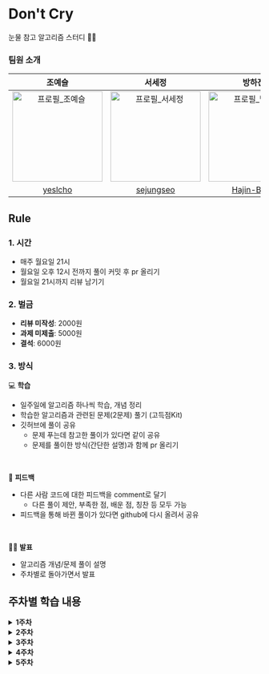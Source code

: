 # Don't Cry

눈물 참고 알고리즘 스터디 👯‍♀️

### **팀원 소개**

|                                              조예슬                                               |                                              서세정                                               |                                                                       방하진                                                                       |
| :-----------------------------------------------------------------------------------------------: | :-----------------------------------------------------------------------------------------------: | :------------------------------------------------------------------------------------------------------------------------------------------------: |
| <img width="180" alt="프로필_조예슬" src="https://avatars.githubusercontent.com/u/138556042?v=4"> | <img width="180" alt="프로필_서세정" src="https://avatars.githubusercontent.com/u/125885922?v=4"> | <img width="180" alt="프로필_방하진" src="https://avatars.githubusercontent.com/u/138538168?s=400&u=2b0ee161014254ecb2b979c03edc226b3783293e&v=4"> |
|                               [yeslcho](https://github.com/yeslcho)                               |                             [sejungseo](https://github.com/sejungseo)                             |                                                    [Hajin-Bang](https://github.com/Hajin-Bang)                                                     |

## Rule

### **1. 시간**

- 매주 월요일 21시
- 월요일 오후 12시 전까지 풀이 커밋 후 pr 올리기
- 월요일 21시까지 리뷰 남기기

### **2. 벌금**

- **리뷰 미작성**: 2000원
- **과제 미제출**: 5000원
- **결석**: 6000원

### **3. 방식**

💻 **학습**

- 일주일에 알고리즘 하나씩 학습, 개념 정리
- 학습한 알고리즘과 관련된 문제(2문제) 풀기 (고득점Kit)
- 깃허브에 풀이 공유
  - 문제 푸는데 참고한 풀이가 있다면 같이 공유
  - 문제를 풀이한 방식(간단한 설명)과 함께 pr 올리기

<br/>

🧐 **피드백**

- 다른 사람 코드에 대한 피드백을 comment로 달기
  - 다른 풀이 제안, 부족한 점, 배운 점, 칭찬 등 모두 가능
- 피드백을 통해 바뀐 풀이가 있다면 github에 다시 올려서 공유

<br/>

💁🏻 **발표**

- 알고리즘 개념/문제 풀이 설명
- 주차별로 돌아가면서 발표

## 주차별 학습 내용

<details><summary><b>1주차</b></summary>
<br/>

<b style="font-size:17px">2024.01.17</b><br/>
**<lv1 문제로 예열하기>**

- **공통문제 5문제 + 선택 2문제**
- 공통문제
  - 제일 작은 수 제거하기
  - 가운데 글자 가져오기
  - 내적
  - 수박수박수박수박수박수?
  - 약수의 개수와 덧셈
- 개별문제
  - 예슬: 문자열 다루기 기본, 부족한 금액 계산하기
  - 세정: JadenCase 문자열 만들기, 같은 숫자는 싫어
  - 하진: 부족한 금액 계산하기, 가장 가까운 같은 글자
  </details>

<details><summary><b>2주차</b></summary>
<br/>

<b style="font-size:17px">2024.01.22</b><br/>
**<해시 공부하기>**

- **해시 알고리즘 개념 정리**

  - 예슬: https://github.com/Hajin-Bang/DontCry/blob/main/Algorithm/yesl/hash.md
  - 세정: https://github.com/Hajin-Bang/DontCry/blob/main/Algorithm/sejung/hash.md
  - 하진: https://github.com/Hajin-Bang/DontCry/blob/main/Algorithm/hajin/hash.md

- **공통문제 4문제 (Lv1 2문제 + Lv2 2문제)**
  - lv1. 완주하지 못한 선수
  - lv1. 포켓몬
  - lv2. 전화번호 목록
  - lv2. 의상
  </details>

<details><summary><b>3주차</b></summary>
<br/>

<b style="font-size:17px">2024.02.05</b><br/>
**<정렬 공부하기>**

- **정렬 알고리즘 개념 정리**

  - 예슬: https://github.com/Hajin-Bang/DontCry/blob/yesl/Algorithm/yesl/sorting.md
  - 세정: https://github.com/Hajin-Bang/DontCry/blob/sejung/Algorithm/sejung/sort.md
  - 하진: https://github.com/Hajin-Bang/DontCry/blob/hajin/Algorithm/hajin/sort.md

- **공통문제 3문제 (Lv1 1문제 + Lv2 2문제)**
  - lv1. K번째 수
  - lv2. 가장 큰 수
  - lv2. H-Index
  </details>

<details><summary><b>4주차</b></summary>
<br/>

<b style="font-size:17px">2024.02.14</b><br/>
**<스택/큐 공부하기>**

- **스택/큐 알고리즘 개념 정리**

  - 예슬: https://github.com/Hajin-Bang/DontCry/blob/main/Algorithm/yesl/stack%26queue.md
  - 세정: https://github.com/Hajin-Bang/DontCry/blob/main/Algorithm/sejung/Stack%26Queue.md
  - 하진: https://github.com/Hajin-Bang/DontCry/blob/main/Algorithm/hajin/stack%26queue.md

- **공통문제 5문제 (Lv2 5문제)**
  - lv2. 기능개발
  - lv2. 올바른 괄호
  - lv2. 프로세스
  - lv2. 다리를 지나는 트럭
  - lv2. 주식가격
  </details>

<details><summary><b>5주차</b></summary>
<br/>

<b style="font-size:17px">2024.02.21</b><br/>
**<완전탐색 공부하기>**

- **완전탐색 알고리즘 개념 정리**

- **공통문제 5문제 (Lv2 5문제)**
  - lv2. 소수 찾기
  - lv2. 카펫
  - lv2. 피로도
  - lv2. 전력망을 둘로 나누기
  - lv2. 모음사전
  </details>
